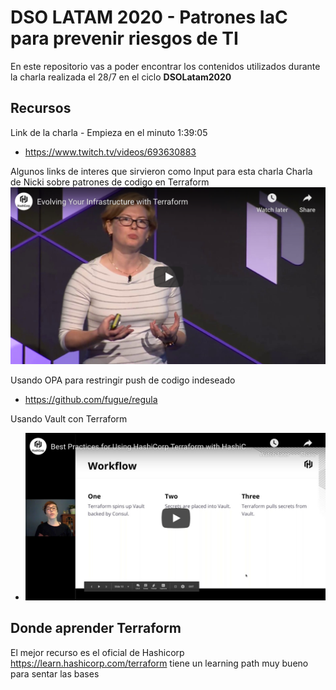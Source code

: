# DSO LATAM 2020 - Patrones IaC para prevenir riesgos de TI
En este repositorio vas a poder encontrar los contenidos utilizados durante la charla realizada el 28/7 en el ciclo <b>DSOLatam2020</b>

## Recursos

Link de la charla - Empieza en el minuto 1:39:05

* https://www.twitch.tv/videos/693630883

Algunos links de interes que sirvieron como Input para esta charla
Charla de Nicki sobre patrones de codigo en Terraform
[![Evolucionando tu infraestructura terraform](.images/terra_patterns.png)](https://www.hashicorp.com/resources/evolving-infrastructure-terraform-opencredo/)

Usando OPA para restringir push de codigo indeseado
* https://github.com/fugue/regula

Usando Vault con Terraform
* [![Mejores practicas para usar Terraform y Vault](.images/terra_vault.png)](https://www.hashicorp.com/resources/best-practices-using-hashicorp-terraform-with-hashicorp-vault/)

## Donde aprender Terraform
El mejor recurso es el oficial de Hashicorp https://learn.hashicorp.com/terraform tiene un learning path muy bueno para sentar las bases
